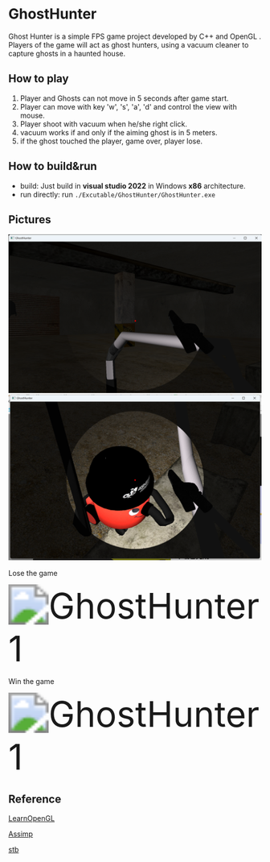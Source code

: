 # GhostHunter

Ghost Hunter is a simple FPS game project developed by C++ and OpenGL . Players of the game will act as ghost hunters, using a vacuum cleaner to capture ghosts in a haunted house. 

## How to play

1. Player and Ghosts can not move in 5 seconds after game start.
2. Player can move with key 'w', 's', 'a', 'd' and control the view with mouse.
3. Player shoot with vacuum when he/she right click.
4. vacuum works if and only if the aiming ghost is in 5 meters.
5. if the ghost touched the player, game over, player lose.

## How to build&run

- build: Just build in **visual studio 2022** in Windows **x86** architecture.
- run directly:  run `./Excutable/GhostHunter/GhostHunter.exe`

## Pictures

<img src="./screenshoots/screenshoot1.png" alt="GhostHunter1" style="zoom:53%;" />

<img src="./screenshoots/screenshoot2.png" alt="image-20231208104149685" style="zoom: 53%;" />

Lose the game

<img src="./screenshoots/lose.gif" alt="GhostHunter1" style="zoom: 500%;" />

Win the game

<img src="./screenshoots/win.gif" alt="GhostHunter1" style="zoom: 500%;" />



## Reference

[LearnOpenGL](https://github.com/JoeyDeVries/LearnOpenGL)

[Assimp](https://github.com/assimp/assimp)

[stb](https://github.com/nothings/stb)
